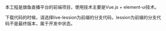 本工程是旗鱼直播平台的前端项目，使用技术主要是Vue.js + element-ui技术。

下载代码的时候，请选择live-lession为前缀的分支代码，lession为前缀的分支代码不是最终版本，属于开发中状态。